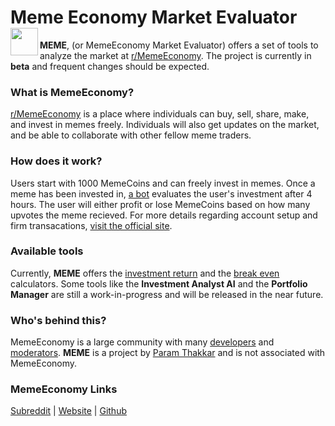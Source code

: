 # Meme Economy Market Evaluator <img height=44 src=https://b.thumbs.redditmedia.com/aRUO-zIbXgMTDVJOcxKjY8P6rGkakMdyVXn4k1VN-Mk.png align=left>
**MEME**, (or MemeEconomy Market Evaluator) offers a set of tools to analyze the market at [r/MemeEconomy](https://www.reddit.com/r/MemeEconomy). The project is currently in **beta** and frequent changes should be expected.

### What is MemeEconomy?
[r/MemeEconomy](https://www.reddit.com/r/MemeEconomy) is a place where individuals can buy, sell, share, make, and invest in memes freely. Individuals will also get updates on the market, and be able to collaborate with other fellow meme traders.

### How does it work?
Users start with 1000 MemeCoins and can freely invest in memes. Once a meme has been invested in, [a bot](https://github.com/MemeInvestor/memeinvestor_bot) evaluates the user's investment after 4 hours. The user will either profit or lose MemeCoins based on how many upvotes the meme recieved. For more details regarding account setup and firm transacations, [visit the official site](https://memes.market/).

### Available tools
Currently, **MEME** offers the [investment return](calculator/investment-return) and the [break even](calculator/break-even) calculators. Some tools like the **Investment Analyst AI** and the **Portfolio Manager** are still a work-in-progress and will be released in the near future.

### Who's behind this?
MemeEconomy is a large community with many [developers](https://github.com/MemeInvestor/memeinvestor_bot#9-authors) and [moderators](https://www.reddit.com/r/MemeEconomy/about/moderators/). **MEME** is a project by [Param Thakkar](https://www.param.me) and is not associated with MemeEconomy.

### MemeEconomy Links

[Subreddit](https://www.reddit.com/r/MemeEconomy) |
[Website](https://memes.market) |
[Github](https://github.com/MemeInvestor/memeinvestor_bot)
